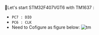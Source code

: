 💠Let's start STM32F407VGT6 with TM1637 :<br>
- `PC7 : DIO`
- `PC6 : CLK`<br>
- Need to Cofigure as figure below:
![tm](https://github.com/DNZioo/STM32F407VGT6_Project/assets/132254089/2ff4097a-c096-48ca-ae3a-6010bbf9ecb3)
